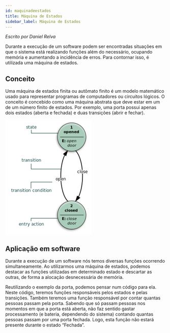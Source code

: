 ```yaml
---
id: maquinadeestados
title: Máquina de Estados
sidebar_label: Máquina de Estados
---
```


*Escrito por Daniel Relva*

Durante a execução de um software podem ser encontradas situações em que o sistema está realizando funções além do necessário, ocupando memória e aumentando a incidência de erros. Para contornar isso, é utilizada uma máquina de estados.

## Conceito

Uma máquina de estados finita ou autômato finito é um modelo matemático usado para representar programas de computadores ou circuitos lógicos. O conceito é concebido como uma máquina abstrata que deve estar em um de um número finito de estados. Por exemplo, uma porta possui apenas dois estados (aberta e fechada) e duas transições (abrir e fechar).

![img](/img/docs/glossario/maquinadeestados1.jpg)

## Aplicação em software
Durante a execução de um software nós temos diversas funções ocorrendo simultaneamente. Ao utilizarmos uma máquina de estados, podemos destacar as funções utilizadas em determinado estado e descartar as outras, de forma a alocação desnecessária de memória. 

Reutilizando o exemplo da porta, podemos pensar num código para ela. Neste código, teremos funções responsáveis pelos estados e pelas transições. Também teremos uma função responsável por contar quantas pessoas passam pela porta. Sabendo que só passam pessoas nos momentos em que a porta está aberta, não faz sentido gastar processamento (e bateria, dependendo do sistema) contando quantas pessoas passam por uma porta fechada. Logo, esta função não estará presente durante o estado “Fechada”.
